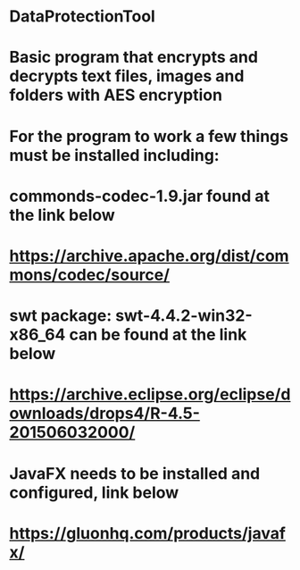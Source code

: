 # DataProtectionTool
# Basic program that encrypts and decrypts text files, images and folders with AES encryption
# For the program to work a few things must be installed including:
# commonds-codec-1.9.jar found at the link below
# https://archive.apache.org/dist/commons/codec/source/
# swt package: swt-4.4.2-win32-x86_64 can be found at the link below
# https://archive.eclipse.org/eclipse/downloads/drops4/R-4.5-201506032000/
# JavaFX needs to be installed and configured, link below
# https://gluonhq.com/products/javafx/
